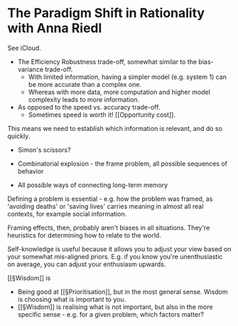 # The Paradigm Shift in Rationality with Anna Riedl
See iCloud.

* The Efficiency Robustness trade-off, somewhat similar to the bias-variance trade-off. 
    * With limited information, having a simpler model (e.g. system 1) can be more accurate than a complex one.
    * Whereas with more data, more computation and higher model complexity leads to more information.
* As opposed to the speed vs. accuracy trade-off. 
    * Sometimes speed is worth it! [[Opportunity cost]].

This means we need to establish which information is relevant, and do so quickly.

* Simon's scissors?

* Combinatorial explosion - the frame problem, all possible sequences of behavior

* All possible ways of connecting long-term memory

Defining a problem is essential - e.g. how the problem was framed, as 'avoiding deaths' or 'saving lives' carries meaning in almost all real contexts,  for example social information. 

Framing effects, then, probably aren't biases in all situations. They're heuristics for determining how to relate to the world.

Self-knowledge is useful because it allows you to adjust your view based on your somewhat mis-aligned priors. E.g. if you know you're unenthusiastic on average, you can adjust your enthusiasm upwards.

[[§Wisdom]] is 
* Being good at [[§Prioritisation]], but in the most general sense. Wisdom is choosing what is important to you. 
* [[§Wisdom]] is realising what is not important, but also in the more specific sense - e.g. for a given problem, which factors matter? 

<!-- #listenable -->

<!-- {BearID:6F660F4B-5F1A-4BF0-A813-FD5CD3EF9AC1-75878-0000039A48AED789} -->
